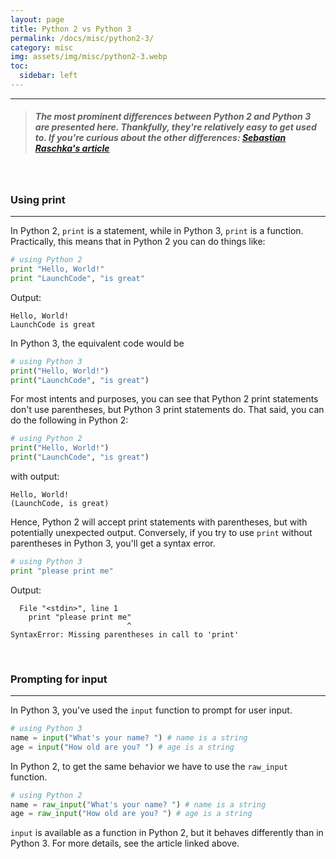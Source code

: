 ```yaml
---
layout: page
title: Python 2 vs Python 3
permalink: /docs/misc/python2-3/
category: misc
img: assets/img/misc/python2-3.webp
toc:
  sidebar: left
---
```


---

> ##### _The most prominent differences between Python 2 and Python 3 are presented here. Thankfully, they're relatively easy to get used to. If you're curious about the other differences:_ [Sebastian Raschka's article](http://sebastianraschka.com/Articles/2014_python_2_3_key_diff.html)

<br>

### Using **print**

---

In Python 2, `print` is a statement, while in Python 3, `print` is a function. Practically, this means that in Python 2 you can do things like:

```python
# using Python 2
print "Hello, World!"
print "LaunchCode", "is great"
```

Output:

```
Hello, World!
LaunchCode is great
```

In Python 3, the equivalent code would be

```python
# using Python 3
print("Hello, World!")
print("LaunchCode", "is great")
```

For most intents and purposes, you can see that Python 2 print statements don't use parentheses, but Python 3 print statements do. That said, you can do the following in Python 2:

```python
# using Python 2
print("Hello, World!")
print("LaunchCode", "is great")
```

with output:

```
Hello, World!
(LaunchCode, is great)
```

Hence, Python 2 will accept print statements with parentheses, but with potentially unexpected output. Conversely, if you try to use `print` without parentheses in Python 3, you'll get a syntax error.

```python
# using Python 3
print "please print me"
```

Output:

```
  File "<stdin>", line 1
    print "please print me"
                          ^
SyntaxError: Missing parentheses in call to 'print'
```

<br>

### Prompting for input

---

In Python 3, you've used the `input` function to prompt for user input.

```python
# using Python 3
name = input("What's your name? ") # name is a string
age = input("How old are you? ") # age is a string
```

In Python 2, to get the same behavior we have to use the `raw_input` function.

```python
# using Python 2
name = raw_input("What's your name? ") # name is a string
age = raw_input("How old are you? ") # age is a string
```

`input` is available as a function in Python 2, but it behaves differently than in Python 3. For more details, see the article linked above.
